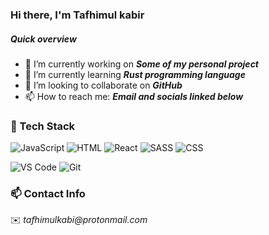  ### Hi there, I'm Tafhimul kabir
 
 ##### _Quick overview_
 
- 🔭 I’m currently working on _**Some of my personal project**_
- 🌱 I’m currently learning _**Rust programming language**_
- 👯 I’m looking to collaborate on _**GitHub**_
- 📫 How to reach me: _**Email and  socials linked below**_


### 💼 Tech Stack

![JavaScript](https://img.shields.io/badge/-javascript-F7DF1E?&style=for-the-badge&logo=javascript&logoColor=black) ![HTML](https://img.shields.io/badge/HTML5-E34F26?style=for-the-badge&logo=html5&logoColor=white) ![React](https://img.shields.io/badge/-PHP-grey?&style=for-the-badge&logo=php&logoColor=61DAFB) ![SASS](https://img.shields.io/badge/Sass-CC6699?style=for-the-badge&logo=sass&logoColor=white) ![CSS](https://img.shields.io/badge/-css3-1572B6?&style=for-the-badge&logo=css3&logoColor=white)

![VS Code](https://img.shields.io/badge/-VSCode-007ACC?&style=for-the-badge&logo=visual-studio-code&logoColor=white) ![Git](https://img.shields.io/badge/-Git-F05032?&style=for-the-badge&logo=git&logoColor=white)

### 📫 Contact Info
✉️ _tafhimulkabi@protonmail.com_  
